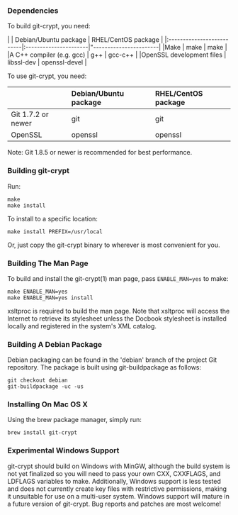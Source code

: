 ### Dependencies

To build git-crypt, you need:

|                           | Debian/Ubuntu package | RHEL/CentOS package    |
|:--------------------------|:----------------------|"-----------------------|
|Make                       | make                  | make                   |
|A C++ compiler (e.g. gcc)  | g++                   | gcc-c++                |
|OpenSSL development files  | libssl-dev            | openssl-devel          |


To use git-crypt, you need:

|                           | Debian/Ubuntu package | RHEL/CentOS package    |
|:--------------------------|:----------------------|:-----------------------|
|Git 1.7.2 or newer         | git                   | git                    |
|OpenSSL                    | openssl               | openssl                |

Note: Git 1.8.5 or newer is recommended for best performance.


### Building git-crypt

Run:

    make
    make install

To install to a specific location:

    make install PREFIX=/usr/local

Or, just copy the git-crypt binary to wherever is most convenient for you.


### Building The Man Page

To build and install the git-crypt(1) man page, pass `ENABLE_MAN=yes` to make:

    make ENABLE_MAN=yes
    make ENABLE_MAN=yes install

xsltproc is required to build the man page.  Note that xsltproc will access
the Internet to retrieve its stylesheet unless the Docbook stylesheet is
installed locally and registered in the system's XML catalog.


### Building A Debian Package

Debian packaging can be found in the 'debian' branch of the project Git
repository.  The package is built using git-buildpackage as follows:

    git checkout debian
    git-buildpackage -uc -us


### Installing On Mac OS X

Using the brew package manager, simply run:

    brew install git-crypt

### Experimental Windows Support

git-crypt should build on Windows with MinGW, although the build system
is not yet finalized so you will need to pass your own CXX, CXXFLAGS, and
LDFLAGS variables to make.  Additionally, Windows support is less tested
and does not currently create key files with restrictive permissions,
making it unsuitable for use on a multi-user system.  Windows support
will mature in a future version of git-crypt.  Bug reports and patches
are most welcome!
